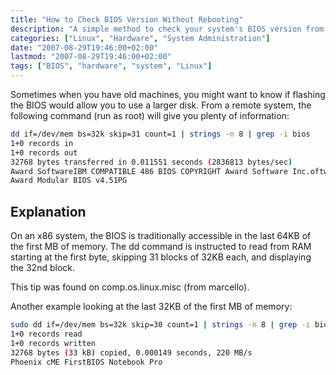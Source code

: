 ```yaml
---
title: "How to Check BIOS Version Without Rebooting"
description: "A simple method to check your system's BIOS version from Linux without having to reboot"
categories: ["Linux", "Hardware", "System Administration"] 
date: "2007-08-29T19:46:00+02:00"
lastmod: "2007-08-29T19:46:00+02:00"
tags: ["BIOS", "hardware", "system", "Linux"]
---
```


Sometimes when you have old machines, you might want to know if flashing the BIOS would allow you to use a larger disk. From a remote system, the following command (run as root) will give you plenty of information:

```bash
dd if=/dev/mem bs=32k skip=31 count=1 | strings -n 8 | grep -i bios
1+0 records in
1+0 records out
32768 bytes transferred in 0.011551 seconds (2836813 bytes/sec)
Award SoftwareIBM COMPATIBLE 486 BIOS COPYRIGHT Award Software Inc.oftware Inc. Aw
Award Modular BIOS v4.51PG
```

## Explanation

On an x86 system, the BIOS is traditionally accessible in the last 64KB of the first MB of memory. The dd command is instructed to read from RAM starting at the first byte, skipping 31 blocks of 32KB each, and displaying the 32nd block.

This tip was found on comp.os.linux.misc (from marcello).

Another example looking at the last 32KB of the first MB of memory:

```bash
sudo dd if=/dev/mem bs=32k skip=30 count=1 | strings -n 8 | grep -i bios
1+0 records read
1+0 records written
32768 bytes (33 kB) copied, 0.000149 seconds, 220 MB/s
Phoenix cME FirstBIOS Notebook Pro
```
